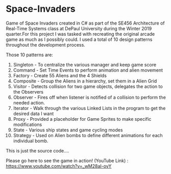 # Space-Invaders
Game of Space Invaders created in C# as part of the SE456 Architecture of Real-Time Systems class at DePaul University during the Winter 2019 quarter.For this project I was tasked with recreating the original arcade game as much as I possibly could. I used a total of 10 design patterns throughout the development process.

Those 10 patterns are:

1. Singleton - To centralize the various manager and keep game score
2. Command - Set Time Events to perform animation and alien movement
3. Factory - Create 55 Aliens and the 4 Shields
4. Composite - Group the Aliens in a hierarchy, set them in a Alien Grid
5. Visitor - Detects collision for two game objects, delegates the action to the Observers
6. Observer - Fires off when listener is notified of a collision to perform the needed action.
7. Iterator - Walk through the various Linked Lists in the program to get the desired data I want
8. Proxy - Provided a placeholder for Game Sprites to make specific modifications
9. State - Various ship states and game cycling modes
10. Strategy - Used on Alien bombs to define different animations for each individual bomb.

This is just the source code....

Please go here to see the game in action! (YouTube Link) : https://www.youtube.com/watch?v=_wM28aI-ovY
